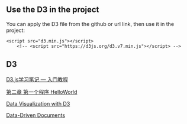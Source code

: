 ## Use the D3 in the project
You can apply the D3 file from the github or url link, then use it in the project:
```
<script src="d3.min.js"></script>
    <!-- <script src="https://d3js.org/d3.v7.min.js"></script> -->
```


## D3

[D3.js学习笔记 — 入门教程](https://juejin.cn/post/6982089492991574047#heading-15)

[第二章 第一个程序 HelloWorld](https://wiki.jikexueyuan.com/project/d3wiki/helloword.html)

[Data Visualization with D3](https://www.freecodecamp.org/learn/data-visualization/)

[ Data-Driven Documents](https://d3js.org/#introduction)